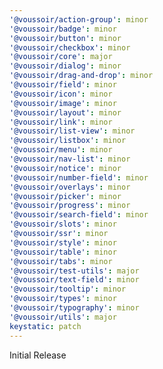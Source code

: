 ```yaml
---
'@voussoir/action-group': minor
'@voussoir/badge': minor
'@voussoir/button': minor
'@voussoir/checkbox': minor
'@voussoir/core': major
'@voussoir/dialog': minor
'@voussoir/drag-and-drop': minor
'@voussoir/field': minor
'@voussoir/icon': minor
'@voussoir/image': minor
'@voussoir/layout': minor
'@voussoir/link': minor
'@voussoir/list-view': minor
'@voussoir/listbox': minor
'@voussoir/menu': minor
'@voussoir/nav-list': minor
'@voussoir/notice': minor
'@voussoir/number-field': minor
'@voussoir/overlays': minor
'@voussoir/picker': minor
'@voussoir/progress': minor
'@voussoir/search-field': minor
'@voussoir/slots': minor
'@voussoir/ssr': minor
'@voussoir/style': minor
'@voussoir/table': minor
'@voussoir/tabs': minor
'@voussoir/test-utils': major
'@voussoir/text-field': minor
'@voussoir/tooltip': minor
'@voussoir/types': minor
'@voussoir/typography': minor
'@voussoir/utils': major
keystatic: patch
---
```


Initial Release
